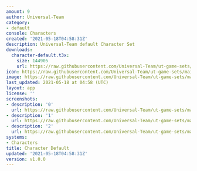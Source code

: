 ```yaml
---
amount: 9
author: Universal-Team
category:
- default
console: Characters
created: '2021-05-18T04:58:31Z'
description: Universal-Team default Character Set
downloads:
  character-default.t3x:
    size: 144905
    url: https://raw.githubusercontent.com/Universal-Team/ut-game-sets/main/sets/characters/character-default/character-default.t3x
icon: https://raw.githubusercontent.com/Universal-Team/ut-game-sets/main/icons/characters.png
image: https://raw.githubusercontent.com/Universal-Team/ut-game-sets/main/icons/characters.png
last_updated: 2021-05-18 at 04:58 (UTC)
layout: app
license: ''
screenshots:
- description: '0'
  url: https://raw.githubusercontent.com/Universal-Team/ut-game-sets/main/sets/characters/character-default/screenshots/0.png
- description: '1'
  url: https://raw.githubusercontent.com/Universal-Team/ut-game-sets/main/sets/characters/character-default/screenshots/1.png
- description: '2'
  url: https://raw.githubusercontent.com/Universal-Team/ut-game-sets/main/sets/characters/character-default/screenshots/2.png
systems:
- Characters
title: Character Default
updated: '2021-05-18T04:58:31Z'
version: v1.0.0
---
```

